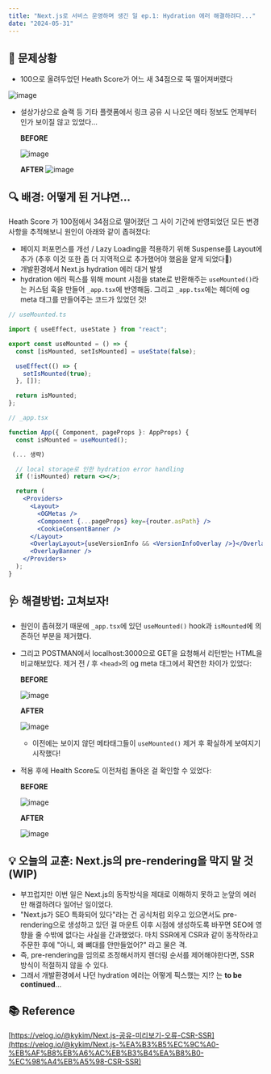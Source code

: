 ```yaml
---
title: "Next.js로 서비스 운영하며 생긴 일 ep.1: Hydration 에러 해결하려다..."
date: "2024-05-31"
---
```


## 🚨 문제상황

- 100으로 올려두었던 Heath Score가 어느 새 34점으로 뚝 떨어져버렸다 <br>

![image](https://github.com/ha3158987/hyuna-next.js-blog/assets/65105537/f4bc3bce-d34b-43ce-a8f1-909abfa1f163)

- 설상가상으로 슬랙 등 기타 플랫폼에서 링크 공유 시 나오던 메타 정보도 언제부터인가 보이질 않고 있었다...<br>

  **BEFORE**

  ![image](https://github.com/ha3158987/hyuna-next.js-blog/assets/65105537/cefe4d92-a0f2-4f3e-8d94-f1fa78c0ac8a)

  **AFTER**
  ![image](https://github.com/ha3158987/hyuna-next.js-blog/assets/65105537/3c8b6eb7-165d-47ef-84ad-d0243bb7b8f9)

## 🔍 배경: 어떻게 된 거냐면...

Heath Score 가 100점에서 34점으로 떨어졌던 그 사이 기간에 반영되었던 모든 변경사항을 추적해보니 원인이 아래와 같이 좁혀졌다:

- 페이지 퍼포먼스를 개선 / Lazy Loading을 적용하기 위해 Suspense를 Layout에 추가 (추후 이것 또한 좀 더 지역적으로 추가했어야 했음을 알게 되었다🥲)
- 개발환경에서 Next.js hydration 에러 대거 발생
- hydration 에러 픽스를 위해 mount 시점을 state로 반환해주는 `useMounted()`라는 커스텀 훅을 만들어 `_app.tsx`에 반영해둠. 그리고 `_app.tsx`에는 헤더에 og meta 태그를 만들어주는 코드가 있었던 것!

```jsx
// useMounted.ts

import { useEffect, useState } from "react";

export const useMounted = () => {
  const [isMounted, setIsMounted] = useState(false);

  useEffect(() => {
    setIsMounted(true);
  }, []);

  return isMounted;
};
```

```jsx
// _app.tsx

function App({ Component, pageProps }: AppProps) {
  const isMounted = useMounted();

 (... 생략)

  // local storage로 인한 hydration error handling
  if (!isMounted) return <></>;

  return (
    <Providers>
      <Layout>
        <OGMetas />
        <Component {...pageProps} key={router.asPath} />
        <CookieConsentBanner />
      </Layout>
      <OverlayLayout>{useVersionInfo && <VersionInfoOverlay />}</OverlayLayout>
      <OverlayBanner />
    </Providers>
  );
}

```

## 🩺 해결방법: 고쳐보자!

- 원인이 좁혀졌기 때문에 `_app.tsx`에 있던 `useMounted()` hook과 `isMounted`에 의존하던 부분을 제거했다.
- 그리고 POSTMAN에서 localhost:3000으로 GET을 요청해서 리턴받는 HTML을 비교해보았다. 제거 전 / 후 `<head>`의 og meta 태그에서 확연한 차이가 있었다:

  **BEFORE**

  ![image](https://github.com/ha3158987/hyuna-next.js-blog/assets/65105537/5952a859-9ea4-46dd-b1e7-8750e9839c9e)

  **AFTER**

  ![image](https://github.com/ha3158987/hyuna-next.js-blog/assets/65105537/f15c7626-1629-4ff9-95e9-bca218f72f5a)

  - 이전에는 보이지 않던 메타태그들이 `useMounted()` 제거 후 확실하게 보여지기 시작했다!

- 적용 후에 Health Score도 이전처럼 돌아온 걸 확인할 수 있었다:

  **BEFORE**

  ![image](https://github.com/ha3158987/hyuna-next.js-blog/assets/65105537/f4bc3bce-d34b-43ce-a8f1-909abfa1f163)

  **AFTER**

  ![image](https://github.com/ha3158987/hyuna-next.js-blog/assets/65105537/d720adf8-391d-4d14-9fbf-2dd0281f6595)

## 💡 오늘의 교훈: Next.js의 pre-rendering을 막지 말 것 (WIP)

- 부끄럽지만 이번 일은 Next.js의 동작방식을 제대로 이해하지 못하고 눈앞의 에러만 해결하려다 일어난 일이었다.
- "Next.js가 SEO 특화되어 있다"라는 건 공식처럼 외우고 있으면서도 pre-rendering으로 생성하고 있던 걸 마운트 이후 시점에 생성하도록 바꾸면 SEO에 영향을 줄 수밖에 없다는 사실을 간과했었다. 마치 SSR에게 CSR과 같이 동작하라고 주문한 후에 "아니, 왜 뼈대를 안만들었어?" 라고 물은 격.
- 즉, pre-rendering을 임의로 조정해서까지 렌더링 순서를 제어해야한다면, SSR 방식이 적절하지 않을 수 있다.
- 그래서 개발환경에서 나던 hydration 에러는 어떻게 픽스했는 지!? 는 **to be continued**...

## 📚 Reference

[https://velog.io/@kykim/Next.js-공유-미리보기-오류-CSR-SSR](https://velog.io/@kykim/Next.js-%EA%B3%B5%EC%9C%A0-%EB%AF%B8%EB%A6%AC%EB%B3%B4%EA%B8%B0-%EC%98%A4%EB%A5%98-CSR-SSR)
